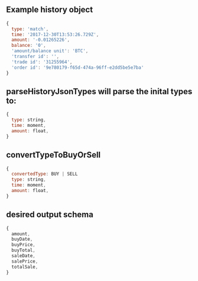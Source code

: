 ## Example history object
```js
{
  type: 'match',
  time: '2017-12-30T13:53:26.729Z',
  amount: '-0.01265226',
  balance: '0',
  'amount/balance unit': 'BTC',
  'transfer id': '',
  'trade id': '31255964',
  'order id': '9e780179-f65d-474a-96ff-e2dd5be5e7ba'
}
```

## parseHistoryJsonTypes will parse the inital types to:
```js
{
  type: string,
  time: moment,
  amount: float,
}
```

## convertTypeToBuyOrSell
```js
{
  convertedType: BUY | SELL
  type: string,
  time: moment,
  amount: float,
}
```

## desired output schema
```js
{
  amount,
  buyDate,
  buyPrice,
  buyTotal,
  saleDate,
  salePrice,
  totalSale,
}
```